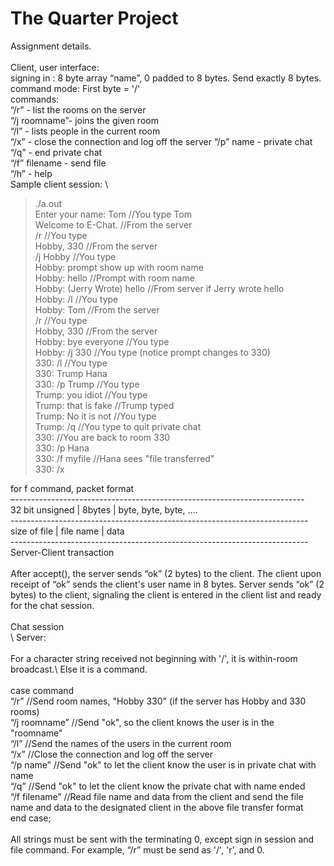 # The Quarter Project

Assignment details.\
\
Client, user interface:\
signing in : 8 byte array “name”, 0 padded to 8 bytes. Send exactly 8 bytes. \
command mode: First byte = '/'\
commands:\
“/r” - list the rooms on the server\
“/j roomname”- joins the given room\
“/l” - lists people in the current room\
“/x” - close the connection and log off the server “/p” name - private chat\
“/q” - end private chat\
“/f” filename - send file\
“/h” - help \
Sample client session: \
> ./a.out\
> Enter your name: Tom  //You type Tom\
> Welcome to E-Chat. //From the server\
> /r //You type\
> Hobby, 330 //From the server\
> /j Hobby //You type\
> Hobby: prompt show up with room name\
> Hobby: hello //Prompt with room name\
> Hobby: (Jerry Wrote) hello //From server if Jerry wrote hello\
> Hobby: /l //You type\
> Hobby: Tom //From the server\
> /r //You type\
> Hobby, 330 //From the server\
> Hobby: bye everyone //You type\
> Hobby: /j 330 //You type (notice prompt changes to 330)\
> 330: /l //You type\
> 330: Trump Hana\
> 330: /p Trump //You type\
> Trump: you idiot //You type\
> Trump: that is fake //Trump typed\
> Trump: No it is not //You type\
> Trump: /q //You type to quit private chat\
> 330: //You are back to room 330\
> 330: /p Hana\
> 330: /f myfile //Hana sees "file transferred"\
> 330: /x

for f command, packet format \
–------------------------------------------------------------------------ \
32 bit unsigned | 8bytes | byte, byte, byte, .... \
--------------------------------------------------------------------------\
size of file | file name | data\
 --------------------------------------------------------------------------\
Server-Client transaction\
\
After accept(), the server sends “ok” (2 bytes) to the client. The client upon receipt of “ok” sends the client's user name in 8 bytes. Server sends “ok” (2 bytes) to the client, signaling the client is entered in the client list and ready for the chat session.\
\
Chat session\
\ 
Server:\
\
For a character string received not beginning with '/', it is within-room broadcast.\ 
Else it is a command.\
\
case command\
“/r” //Send room names, "Hobby 330" (if the server has Hobby and 330 rooms)\
“/j roomname” //Send "ok", so the client knows the user is in the "roomname"\
“/l” //Send the names of the users in the current room\
“/x” //Close the connection and log off the server\
“/p name” //Send "ok" to let the client know the user is in private chat with name\
“/q” //Send "ok" to let the client know the private chat with name ended\
“/f filename” //Read file name and data from the client and send the file name and data to the designated client in the above file transfer format\
end case;\
\
All strings must be sent with the terminating 0, except sign in session and file command. For example, “/r” must be send as '/', 'r', and 0.


